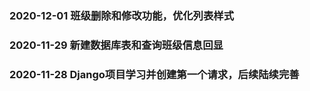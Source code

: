 ### 2020-12-01 班级删除和修改功能，优化列表样式

### 2020-11-29 新建数据库表和查询班级信息回显  

### 2020-11-28 Django项目学习并创建第一个请求，后续陆续完善